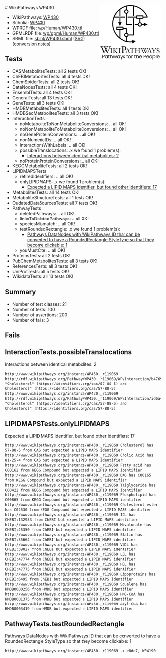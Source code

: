 <img style="float: right; width: 200px" src="../logo.png" />
# WikiPathways WP430

* WikiPathways: [WP430](https://identifiers.org/wikipathways:WP430)
* Scholia: [WP430](https://scholia.toolforge.org/wikipathways/WP430)
* WPRDF file: [wp/Human/WP430.ttl](../wp/Human/WP430.ttl)
* GPMLRDF file: [wp/gpml/Human/WP430.ttl](../wp/gpml/Human/WP430.ttl)
* SBML file: [sbml/WP430.sbml](../sbml/WP430.sbml) ([SVG](../sbml/WP430.svg)) ([conversion notes](../sbml/WP430.txt))

## Tests
* CASMetabolitesTests: all 2 tests OK!
* ChEBIMetabolitesTests: all 4 tests OK!
* ChemSpiderTests: all 2 tests OK!
* DataNodesTests: all 4 tests OK!
* EnsemblTests: all 4 tests OK!
* GeneralTests: all 13 tests OK!
* GeneTests: all 3 tests OK!
* HMDBMetabolitesTests: all 1 tests OK!
* HMDBSecMetabolitesTests: all 3 tests OK!
* InteractionTests
    * noMetaboliteToNonMetaboliteConversions: .. all OK!
    * noNonMetaboliteToMetaboliteConversions: .. all OK!
    * noGeneProteinConversions: .. all OK!
    * nonNumericIDs: .. all OK!
    * interactionsWithLabels: .. all OK!
    * possibleTranslocations: .x we found 1 problem(s):
        * [Interactions between identical metabolites: 2](#d59038c5)
    * noProteinProteinConversions: .. all OK!
* KEGGMetaboliteTests: all 2 tests OK!
* LIPIDMAPSTests
    * retiredIdentifiers: .. all OK!
    * onlyLIPIDMAPS: .x we found 1 problem(s):
        * [Expected a LIPID MAPS identifier, but found other identifiers: 17](#d0bfb67f)
* MetabolitesTests: all 14 tests OK!
* MetaboliteStructureTests: all 1 tests OK!
* OudatedDataSourcesTests: all 7 tests OK!
* PathwayTests
    * deletedPathways: .. all OK!
    * linksToDeletedPathways: .. all OK!
    * speciesMismatch: .. all OK!
    * testRoundedRectangle: .x we found 1 problem(s):
        * [Pathways DataNodes with WikiPathways ID that can be converted to have a RoundedRectangle StyleType so that they become clickable: 1](#9fbad3cb)
    * youMustCite: .. all OK!
* ProteinsTests: all 2 tests OK!
* PubChemMetabolitesTests: all 3 tests OK!
* ReferencesTests: all 3 tests OK!
* UniProtTests: all 5 tests OK!
* WikidataTests: all 13 tests OK!


## Summary

* Number of test classes: 21
* Number of tests: 100
* Number of assertions: 200
* Number of fails: 3

## Fails

<a name="d59038c5" />

## InteractionTests.possibleTranslocations

Interactions between identical metabolites: 2
```
http://www.wikipathways.org/instance/WP430._r119069 http://rdf.wikipathways.org/Pathway/WP430._r119069/WP/Interaction/b4769 "Cholesterol" (https://identifiers.org/cas/57-88-5) and 
Cholesterol" (https://identifiers.org/cas/57-88-5)
http://www.wikipathways.org/instance/WP430._r119069 http://rdf.wikipathways.org/Pathway/WP430._r119069/WP/Interaction/id6a4e25b5 "Cholesterol" (https://identifiers.org/cas/57-88-5) and 
Cholesterol" (https://identifiers.org/cas/57-88-5)
```

<a name="d0bfb67f" />

## LIPIDMAPSTests.onlyLIPIDMAPS

Expected a LIPID MAPS identifier, but found other identifiers: 17
```
http://www.wikipathways.org/instance/WP430._r119069 Cholesterol has 57-88-5 from CAS but expected a LIPID MAPS identifier
http://www.wikipathways.org/instance/WP430._r119069 Cholic Acid has 81-25-4 from CAS but expected a LIPID MAPS identifier
http://www.wikipathways.org/instance/WP430._r119069 Fatty acid has C00162 from KEGG Compound but expected a LIPID MAPS identifier
http://www.wikipathways.org/instance/WP430._r119069 DAG has C00165 from KEGG Compound but expected a LIPID MAPS identifier
http://www.wikipathways.org/instance/WP430._r119069 Triglyceride has C00422 from KEGG Compound but expected a LIPID MAPS identifier
http://www.wikipathways.org/instance/WP430._r119069 Phospholipid has C00865 from KEGG Compound but expected a LIPID MAPS identifier
http://www.wikipathways.org/instance/WP430._r119069 Cholesterol ester has C02530 from KEGG Compound but expected a LIPID MAPS identifier
http://www.wikipathways.org/instance/WP430._r119069 IDL has CHEBI:132933 from ChEBI but expected a LIPID MAPS identifier
http://www.wikipathways.org/instance/WP430._r119069 Mevalonate has CHEBI:25350 from ChEBI but expected a LIPID MAPS identifier
http://www.wikipathways.org/instance/WP430._r119069 Statin has CHEBI:35664 from ChEBI but expected a LIPID MAPS identifier
http://www.wikipathways.org/instance/WP430._r119069 VLDL has CHEBI:39027 from ChEBI but expected a LIPID MAPS identifier
http://www.wikipathways.org/instance/WP430._r119069 LDL has CHEBI:47774 from ChEBI but expected a LIPID MAPS identifier
http://www.wikipathways.org/instance/WP430._r119069 HDL has CHEBI:47775 from ChEBI but expected a LIPID MAPS identifier
http://www.wikipathways.org/instance/WP430._r119069 Lipoproteins has CHEBI:6495 from ChEBI but expected a LIPID MAPS identifier
http://www.wikipathways.org/instance/WP430._r119069 Squalene has HMDB0000256 from HMDB but expected a LIPID MAPS identifier
http://www.wikipathways.org/instance/WP430._r119069 HMG-CoA has HMDB0001375 from HMDB but expected a LIPID MAPS identifier
http://www.wikipathways.org/instance/WP430._r119069 Acyl-CoA has HMDB0003419 from HMDB but expected a LIPID MAPS identifier
```

<a name="9fbad3cb" />

## PathwayTests.testRoundedRectangle

Pathways DataNodes with WikiPathways ID that can be converted to have a RoundedRectangle StyleType so that they become clickable: 1
```
http://www.wikipathways.org/instance/WP430._r119069 -> e8de7, WP4190
 ```

